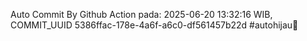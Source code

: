 Auto Commit By Github Action pada: 2025-06-20 13:32:16 WIB, COMMIT_UUID 5386ffac-178e-4a6f-a6c0-df561457b22d #autohijau🗿
